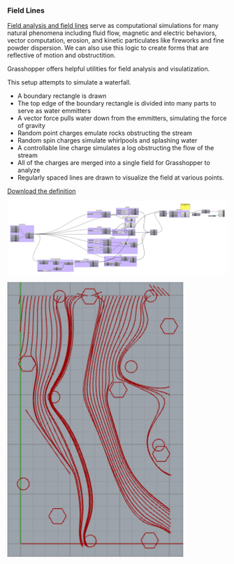 ### Field Lines 

[Field analysis and field lines](https://en.wikipedia.org/wiki/Field_line) serve as computational simulations for many natural phenomena including fluid flow, magnetic and electric behaviors, vector computation, erosion, and kinetic particulates like fireworks and fine powder dispersion. We can also use this logic to create forms that are reflective of motion and obstructition. 

Grasshopper offers helpful utilities for field analysis and visulatization.

This setup attempts to simulate a waterfall.
- A boundary rectangle is drawn
- The top edge of the boundary rectangle is divided into many parts to serve as water emmitters
- A vector force pulls water down from the emmitters, simulating the force of gravity
- Random point charges emulate rocks obstructing the stream
- Random spin charges simulate whirlpools and splashing water
- A controllable line charge simulates a log obstructing the flow of the stream
- All of the charges are merged into a single field for Grasshopper to analyze
- Regularly spaced lines are drawn to visualize the field at various points.

[Download the definition](waterfall.gh)

![waterfall in grasshopper](waterfall.PNG)

![field lines in rhino](fields.png)
